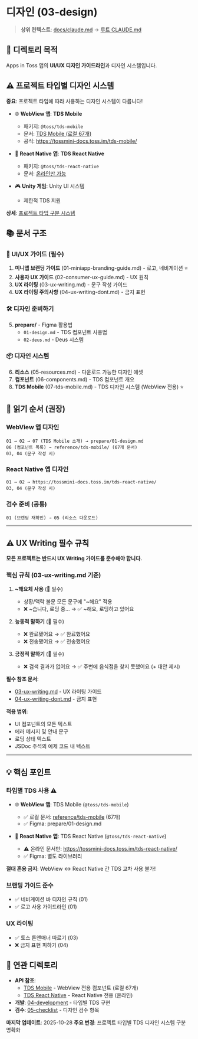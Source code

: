 # 디자인 (03-design)

> **상위 컨텍스트**: [docs/claude.md](../claude.md) → [루트 CLAUDE.md](../../CLAUDE.md)

## 📌 디렉토리 목적

Apps in Toss 앱의 **UI/UX 디자인 가이드라인**과 디자인 시스템입니다.

## ⚠️ 프로젝트 타입별 디자인 시스템

**중요**: 프로젝트 타입에 따라 사용하는 디자인 시스템이 다릅니다!

- 🌐 **WebView 앱**: **TDS Mobile**
  - 패키지: `@toss/tds-mobile`
  - 문서: [TDS Mobile (로컬 67개)](../reference/tds-mobile/)
  - 공식: https://tossmini-docs.toss.im/tds-mobile/

- 📱 **React Native 앱**: **TDS React Native**
  - 패키지: `@toss/tds-react-native`
  - 문서: [온라인만 가능](https://tossmini-docs.toss.im/tds-react-native/)

- 🎮 **Unity 게임**: Unity UI 시스템
  - 제한적 TDS 지원

**상세**: [프로젝트 타입 구분 시스템](../../CLAUDE.md#프로젝트-타입-구분-시스템)

## 📚 문서 구조

### 🎨 UI/UX 가이드 (필수)
1. **미니앱 브랜딩 가이드** (01-miniapp-branding-guide.md) - 로고, 네비게이션 ⭐
2. **사용자 UX 가이드** (02-consumer-ux-guide.md) - UX 원칙
3. **UX 라이팅** (03-ux-writing.md) - 문구 작성 가이드
4. **UX 라이팅 주의사항** (04-ux-writing-dont.md) - 금지 표현

### 🛠️ 디자인 준비하기
5. **prepare/** - Figma 활용법
   - `01-design.md` - TDS 컴포넌트 사용법
   - `02-deus.md` - Deus 시스템

### 📦 디자인 시스템
6. **리소스** (05-resources.md) - 다운로드 가능한 디자인 에셋
7. **컴포넌트** (06-components.md) - TDS 컴포넌트 개요
8. **TDS Mobile** (07-tds-mobile.md) - TDS 디자인 시스템 (WebView 전용) ⭐

## 🎯 읽기 순서 (권장)

### WebView 앱 디자인
```
01 → 02 → 07 (TDS Mobile 소개) → prepare/01-design.md
06 (컴포넌트 목록) → reference/tds-mobile/ (67개 문서)
03, 04 (문구 작성 시)
```

### React Native 앱 디자인
```
01 → 02 → https://tossmini-docs.toss.im/tds-react-native/
03, 04 (문구 작성 시)
```

### 검수 준비 (공통)
```
01 (브랜딩 재확인) → 05 (리소스 다운로드)
```

---

## ⚠️ UX Writing 필수 규칙

**모든 프로젝트는 반드시 UX Writing 가이드를 준수해야 합니다.**

### 핵심 규칙 (03-ux-writing.md 기준)

1. **~해요체 사용** (🔴 필수)
   - 상황/맥락 불문 모든 문구에 "~해요" 적용
   - ❌ ~습니다, 로딩 중... → ✅ ~해요, 로딩하고 있어요

2. **능동적 말하기** (🔴 필수)
   - ❌ 완료됐어요 → ✅ 완료했어요
   - ❌ 전송됐어요 → ✅ 전송했어요

3. **긍정적 말하기** (🔴 필수)
   - ❌ 검색 결과가 없어요 → ✅ 주변에 음식점을 찾지 못했어요 (+ 대안 제시)

**필수 참조 문서**:
- [03-ux-writing.md](03-ux-writing.md) - UX 라이팅 가이드
- [04-ux-writing-dont.md](04-ux-writing-dont.md) - 금지 표현

**적용 범위**:
- UI 컴포넌트의 모든 텍스트
- 에러 메시지 및 안내 문구
- 로딩 상태 텍스트
- JSDoc 주석의 예제 코드 내 텍스트

---

## 💡 핵심 포인트

### 타입별 TDS 사용 ⚠️
- 🌐 **WebView 앱**: TDS Mobile (`@toss/tds-mobile`)
  - ✅ 로컬 문서: [reference/tds-mobile](../reference/tds-mobile/) (67개)
  - ✅ Figma: prepare/01-design.md

- 📱 **React Native 앱**: TDS React Native (`@toss/tds-react-native`)
  - ⚠️ 온라인 문서만: https://tossmini-docs.toss.im/tds-react-native/
  - ✅ Figma: 별도 라이브러리

**절대 혼용 금지**: WebView ↔ React Native 간 TDS 교차 사용 불가!

### 브랜딩 가이드 준수
- ✅ 네비게이션 바 디자인 규칙 (01)
- ✅ 로고 사용 가이드라인 (01)

### UX 라이팅
- ✅ 토스 톤앤매너 따르기 (03)
- ❌ 금지 표현 피하기 (04)

## 🔗 연관 디렉토리

- **API 참조**:
  - [TDS Mobile](../reference/tds-mobile/) - WebView 전용 컴포넌트 (로컬 67개)
  - [TDS React Native](https://tossmini-docs.toss.im/tds-react-native/) - React Native 전용 (온라인)
- **개발**: [04-development](../04-development/claude.md) - 타입별 TDS 구현
- **검수**: [05-checklist](../05-checklist/claude.md) - 디자인 검수 항목

**마지막 업데이트**: 2025-10-28
**주요 변경**: 프로젝트 타입별 TDS 디자인 시스템 구분 명확화
